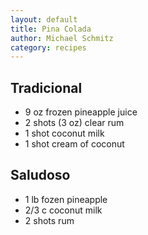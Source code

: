 ```yaml
---
layout: default
title: Pina Colada
author: Michael Schmitz
category: recipes
---
```


## Tradicional
* 9 oz frozen pineapple juice
* 2 shots (3 oz) clear rum
* 1 shot coconut milk
* 1 shot cream of coconut

## Saludoso
* 1 lb fozen pineapple
* 2/3 c coconut milk
* 2 shots rum
